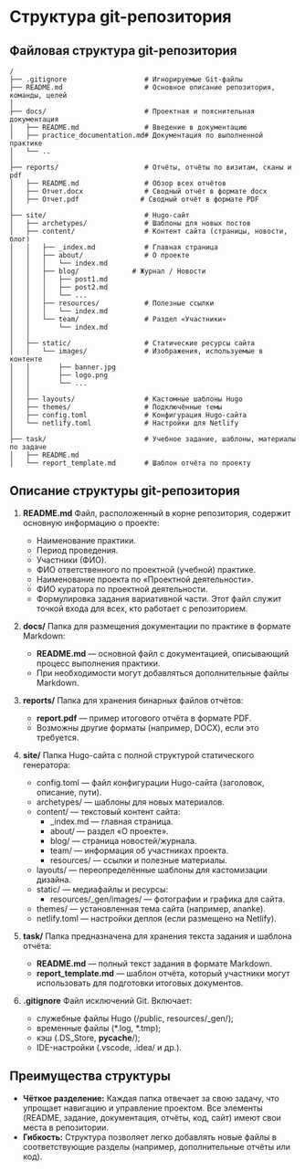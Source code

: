 ﻿# Структура git-репозитория
 
 ## Файловая структура git-репозитория
 
 ```plaintext
/
├── .gitignore                   # Игнорируемые Git-файлы 
├── README.md                    # Основное описание репозитория, команды, целей
│
├── docs/                        # Проектная и пояснительная документация
│   ├── README.md                # Введение в документацию
│   ├── practice_documentation.md# Документация по выполненной практике
│   └── ..
│
├── reports/                     # Отчёты, отчёты по визитам, сканы и pdf
│   ├── README.md                # Обзор всех отчётов
│   ├── Отчет.docx               # Сводный отчёт в формате docx
│   ├── Отчет.pdf               # Сводный отчёт в формате PDF
│
├── site/                        # Hugo-сайт
│   ├── archetypes/              # Шаблоны для новых постов
│   ├── content/                 # Контент сайта (страницы, новости, блог)
│   │   ├── _index.md            # Главная страница
│   │   ├── about/               # О проекте
│   │   │   └── index.md
│   │   ├── blog/             # Журнал / Новости
│   │   │   ├── post1.md
│   │   │   ├── post2.md
│   │   │   └── ...
│   │   ├── resources/           # Полезные ссылки
│   │   │   └── index.md
│   │   └── team/                # Раздел «Участники»
│   │       └── index.md
│   │
│   ├── static/                  # Статические ресурсы сайта
│   │   └── images/              # Изображения, используемые в контенте
│   │       ├── banner.jpg
│   │       ├── logo.png
│   │       └── ...
│   │
│   ├── layouts/                 # Кастомные шаблоны Hugo
│   ├── themes/                  # Подключённые темы 
│   ├── config.toml              # Конфигурация Hugo-сайта
│   └── netlify.toml             # Настройки для Netlify 
│
├── task/                        # Учебное задание, шаблоны, материалы по задаче
│   ├── README.md
│   └── report_template.md       # Шаблон отчёта по проекту

 ```
 
 ## Описание структуры git-репозитория
 
 1. **README.md**
    Файл, расположенный в корне репозитория, содержит основную информацию о проекте:
    - Наименование практики.
    - Период проведения.
    - Участники (ФИО).
    - ФИО ответственного по проектной (учебной) практике.
    - Наименование проекта по «Проектной деятельности».
    - ФИО куратора по проектной деятельности.
    - Формулировка задания вариативной части.
    Этот файл служит точкой входа для всех, кто работает с репозиторием.
 
 2. **docs/**
    Папка для размещения документации по практике в формате Markdown:
    - **README.md** — основной файл с документацией, описывающий процесс выполнения практики.
    - При необходимости могут добавляться дополнительные файлы Markdown.
 
 3. **reports/**
    Папка для хранения бинарных файлов отчётов:
    - **report.pdf** — пример итогового отчёта в формате PDF.
    - Возможны другие форматы (например, DOCX), если это требуется.
 
 4. **site/**
    Папка Hugo-сайта с полной структурой статического генератора:
    - config.toml — файл конфигурации Hugo-сайта (заголовок, описание, пути).
    - archetypes/ — шаблоны для новых материалов.
    - content/ — текстовый контент сайта:
      - _index.md — главная страница.
      - about/ — раздел «О проекте».
      - blog/ — страница новостей/журнала.
      - team/ — информация об участниках проекта.
      - resources/ — ссылки и полезные материалы.
    - layouts/ — переопределённые шаблоны для кастомизации дизайна.
    - static/ — медиафайлы и ресурсы:
      - resources/_gen/images/ — фотографии и графика для сайта.
    - themes/ — установленная тема сайта (например, ananke).
    - netlify.toml — настройки деплоя (если размещено на Netlify).
 
 5. **task/**
    Папка предназначена для хранения текста задания и шаблона отчёта:
    - **README.md** — полный текст задания в формате Markdown.
    - **report_template.md** — шаблон отчёта, который участники могут использовать для подготовки итоговых документов.
 
 6. **.gitignore**
    Файл исключений Git. Включает:
    - служебные файлы Hugo (/public, resources/_gen/);
    - временные файлы (*.log, *.tmp);
    - кэш (.DS_Store, __pycache__/);
    - IDE-настройки (.vscode, .idea/ и др.).
 
 ## Преимущества структуры
 
 - **Чёткое разделение:** Каждая папка отвечает за свою задачу, что упрощает навигацию и управление проектом. Все элементы (README, задание, документация, отчёты, код, сайт) имеют свои места в репозитории.
 - **Гибкость:** Структура позволяет легко добавлять новые файлы в соответствующие разделы (например, дополнительные отчёты или код).
